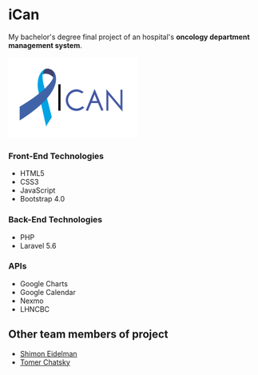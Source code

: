 # iCan
My bachelor's degree final project of an hospital's **oncology department management system**.

![iCan](front/images/logo.png)

### Front-End Technologies
* HTML5
* CSS3
* JavaScript
* Bootstrap 4.0

### Back-End Technologies
* PHP
* Laravel 5.6

### APIs
* Google Charts
* Google Calendar
* Nexmo
* LHNCBC

## Other team members of project

* [Shimon Eidelman](https://il.linkedin.com/in/shimoneidelman)
* [Tomer Chatsky](https://il.linkedin.com/in/tomer-chatsky)
